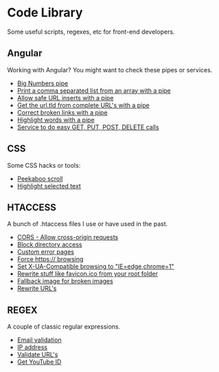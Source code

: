 # Code Library
Some useful scripts, regexes, etc for front-end developers.

## Angular
Working with Angular? You might want to check these pipes or services.
- [Big Numbers pipe](https://github.com/donotfold/code-library/blob/master/angular/pipes/bigNumbers.md)
- [Print a comma separated list from an array with a pipe](https://github.com/donotfold/code-library/blob/master/angular/pipes/csList.md)
- [Allow safe URL inserts with a pipe](https://github.com/donotfold/code-library/blob/master/angular/pipes/safeUrl.md)
- [Get the url.tld from complete URL's with a pipe](https://github.com/donotfold/code-library/blob/master/angular/pipes/urlDomain.md)
- [Correct broken links with a pipe](https://github.com/donotfold/code-library/blob/master/angular/pipes/urlFixer.md)
- [Highlight words with a pipe](https://github.com/donotfold/code-library/blob/master/angular/pipes/wordHighlighter.md)
- [Service to do easy GET, PUT, POST, DELETE calls](https://github.com/donotfold/code-library/blob/master/angular/services/apicall.md)

## CSS
Some CSS hacks or tools:
- [Peekaboo scroll](https://github.com/donotfold/code-library/tree/master/css/peekABooScroll)
- [Highlight selected text](https://github.com/donotfold/code-library/tree/master/css/selectionMarkup)

## HTACCESS
A bunch of .htaccess files I use or have used in the past.
- [CORS - Allow cross-origin requests](https://github.com/donotfold/code-library/blob/master/htaccess/CORS.md)
- [Block directory access](https://github.com/donotfold/code-library/blob/master/htaccess/blockDirectoryAccess.md)
- [Custom error pages](https://github.com/donotfold/code-library/blob/master/htaccess/customErrorPages.md)
- [Force https:// browsing](https://github.com/donotfold/code-library/blob/master/htaccess/forceHttps.md)
- [Set X-UA-Compatible browsing to "IE=edge,chrome=1"](https://github.com/donotfold/code-library/blob/master/htaccess/forceIEtoChrome.md)
- [Rewrite stuff like favicon.ico from your root folder](https://github.com/donotfold/code-library/blob/master/htaccess/rewriteIcons.md)
- [Fallback image for broken images](https://github.com/donotfold/code-library/blob/master/htaccess/rewriteImages.md)
- [Rewrite URL's](https://github.com/donotfold/code-library/blob/master/htaccess/rewriteToQueryVar.md)

## REGEX
A couple of classic regular expressions.
- [Email validation](https://github.com/donotfold/code-library/tree/master/regex/email)
- [IP address](https://github.com/donotfold/code-library/tree/master/regex/ipAddress)
- [Validate URL's](https://github.com/donotfold/code-library/tree/master/regex/url)
- [Get YouTube ID](https://github.com/donotfold/code-library/tree/master/regex/youtubeID)
